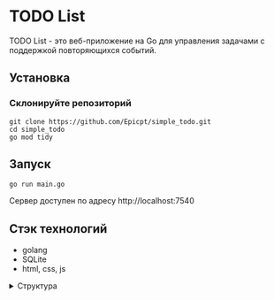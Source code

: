 # TODO List

TODO List - это веб-приложение на Go для управления задачами с поддержкой повторяющихся событий.


## Установка

### Склонируйте репозиторий
```
git clone https://github.com/Epicpt/simple_todo.git
cd simple_todo
go mod tidy
```
## Запуск
```
go run main.go
```

Сервер доступен по адресу http://localhost:7540

## Стэк технологий

* golang
* SQLite
* html, css, js

<details>
<summary>Структура</summary>
<ul>
<li>main.go: Главный файл приложения, точка входа сервера.</li>
<li>database/: Пакет для инициализации базы данных, взаимодействия с базой данных.</li>
<li>handlers/: Пакет с обработчиками API запросов.</li>
<li>model/: Пакет с моделями данных.</li>
<li>api/: Пакет с логикой обработки задач и вычисления следующей даты выполнения.</li>
<li>web/: Директория для статических файлов (HTML, CSS, JS).</li>
</ul>
</details>
